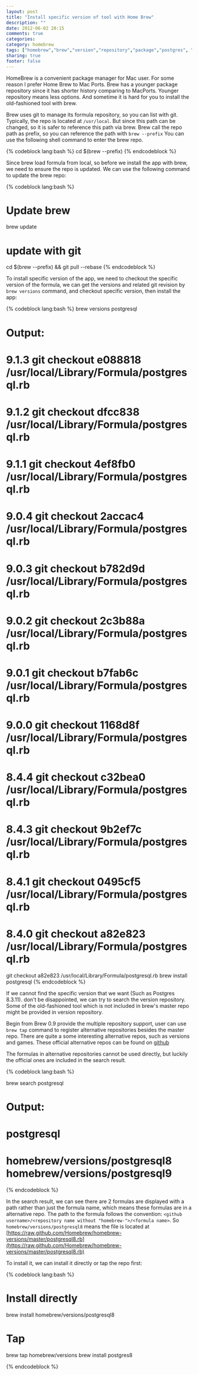 ```yaml
---
layout: post
title: "Install specific version of tool with Home Brew"
description: ""
date: 2012-06-02 20:15
comments: true
categories: 
category: homebrew
tags: ["homebrew","brew","version","repository","package","postgres", "postgresql"]
sharing: true
footer: false
---
```


HomeBrew is a convenient package manager for Mac user. For some reason I prefer Home Brew to Mac Ports. 
Brew has a younger package repository since it has shorter history comparing to MacPorts. Younger repository means less options. And sometime it is hard for you to install the old-fashioned tool with brew.

Brew uses git to manage its formula repository, so you can list with git.
Typically, the repo is located at `/usr/local`. But since this path can be changed, so it is safer to reference this path via brew.
Brew call the repo path as prefix, so you can reference the path with `brew --prefix`
You can use the following shell command to enter the brew repo.

{% codeblock lang:bash %}
cd $(brew --prefix)
{% endcodeblock %}

Since brew load formula from local, so before we install the app with brew, we need to ensure the repo is updated. We can use the following command to update the brew repo:

{% codeblock lang:bash %}
# Update brew
brew update

# update with git
cd $(brew --prefix) && git pull --rebase
{% endcodeblock %}

To install specific version of the app, we need to checkout the specific version of the formula, we can get the versions and related git revision by `brew versions` command, and checkout specific version, then install the app:

{% codeblock lang:bash %}
brew versions postgresql

# Output:
# 9.1.3    git checkout e088818 /usr/local/Library/Formula/postgresql.rb
# 9.1.2    git checkout dfcc838 /usr/local/Library/Formula/postgresql.rb
# 9.1.1    git checkout 4ef8fb0 /usr/local/Library/Formula/postgresql.rb
# 9.0.4    git checkout 2accac4 /usr/local/Library/Formula/postgresql.rb
# 9.0.3    git checkout b782d9d /usr/local/Library/Formula/postgresql.rb
# 9.0.2    git checkout 2c3b88a /usr/local/Library/Formula/postgresql.rb
# 9.0.1    git checkout b7fab6c /usr/local/Library/Formula/postgresql.rb
# 9.0.0    git checkout 1168d8f /usr/local/Library/Formula/postgresql.rb
# 8.4.4    git checkout c32bea0 /usr/local/Library/Formula/postgresql.rb
# 8.4.3    git checkout 9b2ef7c /usr/local/Library/Formula/postgresql.rb
# 8.4.1    git checkout 0495cf5 /usr/local/Library/Formula/postgresql.rb
# 8.4.0    git checkout a82e823 /usr/local/Library/Formula/postgresql.rb

git checkout a82e823 /usr/local/Library/Formula/postgresql.rb
brew install postgresql
{% endcodeblock %}

If we cannot find the specific version that we want (Such as Postgres 8.3.11). don't be disappointed, we can try to search the version repository.
Some of the old-fashioned tool which is not included in brew's master repo might be provided in version repository.

Begin from Brew 0.9 provide the multiple repository support, user can use `brew tap` command to register alternative repositories besides the master repo. There are quite a some interesting alternative repos, such as versions and games.
These official alternative repos can be found on [github](https://github.com/homebrew) 

The formulas in alternative repositories cannot be used directly, but luckily the official ones are included in the search result.

{% codeblock lang:bash %}

brew search postgresql
# Output:
# postgresql
# homebrew/versions/postgresql8    homebrew/versions/postgresql9
{% endcodeblock %}

In the search result, we can see there are 2 formulas are displayed with a path rather than just the formula name, which means these formulas are in a alternative repo.
The path to the formula follows the convention: `<github username>/<repository name without "homebrew-">/<formula name>`.
So `homebrew/versions/postgresql8` means the file is located at [https://raw.github.com/Homebrew/homebrew-versions/master/postgresql8.rb](https://raw.github.com/Homebrew/homebrew-versions/master/postgresql8.rb)

To install it, we can install it directly or tap the repo first:

{% codeblock lang:bash %}

# Install directly
brew install homebrew/versions/postgresql8

# Tap
brew tap homebrew/versions
brew install postgres8

{% endcodeblock %}
